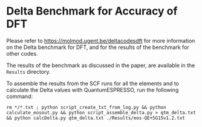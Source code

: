 # Delta Benchmark for Accuracy of DFT

Please refer to https://molmod.ugent.be/deltacodesdft for more information on the Delta benchmark for DFT, and for the results of the benchmark for other codes.

The results of the benchmark as discussed in the paper, are available in the `Results` directory.

To assemble the results from the SCF runs for all the elements and to calculate the Delta values with QuantumESPRESSO, run the following command:

```
rm */*.txt ; python script_create_txt_from_log.py && python calculate_eosout.py && python script_assemble_delta.py > qtm_delta.txt && python calcDelta.py qtm_delta.txt ./Results/eos-QE+SG15v1.2.txt
```